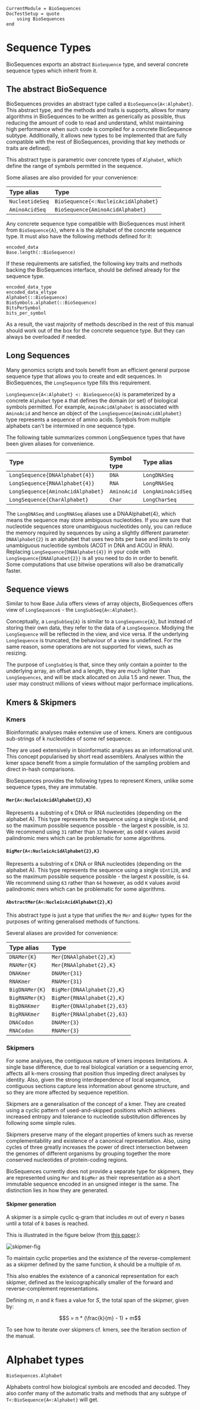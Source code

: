 ```@meta
CurrentModule = BioSequences
DocTestSetup = quote
    using BioSequences
end
```

# Sequence Types

BioSequences exports an abstract `BioSequence` type, and several concrete sequence
types which inherit from it.

## The abstract BioSequence

BioSequences provides an abstract type called a `BioSequence{A<:Alphabet}`.
This abstract type, and the methods and traits is supports, allows for
many algorithms in BioSequences to be written as generically as possible,
thus reducing the amount of code to read and understand, whilst maintaining high
performance when such code is compiled for a concrete BioSequence subtype.
Additionally, it allows new types to be implemented that are fully compatible
with the rest of BioSequences, providing that key methods or traits are defined).

This abstract type is parametric over concrete types of `Alphabet`, which
define the range of symbols permitted in the sequence.

Some aliases are also provided for your convenience:

| Type alias      | Type                                 |
| :-------------- | :----------------------------------- |
| `NucleotideSeq` | `BioSequence{<:NucleicAcidAlphabet}` |
| `AminoAcidSeq`  | `BioSequence{AminoAcidAlphabet}`     |

Any concrete sequence type compatible with BioSequences must inherit from
`BioSequence{A}`, where `A` is the alphabet of the concrete sequence type.
It must also have the following methods defined for it:

```@docs
encoded_data
Base.length(::BioSequence)
```

If these requirements are satisfied, the following key traits and methods backing
the BioSequences interface, should be defined already for the sequence type.

```@docs
encoded_data_type
encoded_data_eltype
Alphabet(::BioSequence)
BioSymbols.alphabet(::BioSequence)
BitsPerSymbol
bits_per_symbol
```

As a result, the vast majority of methods described in the rest of this manual
should work out of the box for the concrete sequence type. But they can always
be overloaded if needed.

## Long Sequences

Many genomics scripts and tools benefit from an efficient general purpose
sequence type that allows you to create and edit sequences. In BioSequences,
the `LongSequence` type fills this requirement.

`LongSequence{A<:Alphabet} <: BioSequence{A}` is parameterized by a concrete
`Alphabet` type `A` that defines the domain (or set) of biological symbols
permitted.
For example, `AminoAcidAlphabet` is associated with `AminoAcid` and hence an
object of the `LongSequence{AminoAcidAlphabet}` type represents a sequence of
amino acids.  Symbols from multiple alphabets can't be intermixed in one
sequence type.

The following table summarizes common LongSequence types that have been given
aliases for convenience.

| Type                                | Symbol type | Type alias         |
| :---------------------------------- | :---------- | :----------------- |
| `LongSequence{DNAAlphabet{4}}`      | `DNA`       | `LongDNASeq`       |
| `LongSequence{RNAAlphabet{4}}`      | `RNA`       | `LongRNASeq`       |
| `LongSequence{AminoAcidAlphabet}`   | `AminoAcid` | `LongAminoAcidSeq` |
| `LongSequence{CharAlphabet}`        | `Char`      | `LongCharSeq`      |

The `LongDNASeq` and `LongRNASeq` aliases use a DNAAlphabet{4}, which means the
sequence may store ambiguous nucleotides.
If you are sure that nucleotide sequences store unambiguous nucleotides
only, you can reduce the memory required by sequences by using a slightly
different parameter:
`DNAAlphabet{2}` is an alphabet that uses two bits per base and limits to only
unambiguous nucleotide symbols (ACGT in DNA and ACGU in RNA).
Replacing `LongSequence{DNAAlphabet{4}}` in your code with
`LongSequence{DNAAlphabet{2}}` is all you need to do in order to benefit.
Some computations that use bitwise operations will also be dramatically faster.

## Sequence views

Similar to how Base Julia offers views of array objects, BioSequences offers view of
`LongSequence`s - the `LongSubSeq{A<:Alphabet}`.

Conceptually, a `LongSubSeq{A}` is similar to a `LongSequence{A}`, but instead of storing
their own data, they refer to the data of a `LongSequence`. Modiying the `LongSequence`
will be reflected in the view, and vice versa. If the underlying `LongSequence`
is truncated, the behaviour of a view is undefined. For the same reason,
some operations are not supported for views, such as resizing.

The purpose of `LongSubSeq` is that, since they only contain a pointer to the
underlying array, an offset and a length, they are much lighter than `LongSequences`,
and will be stack allocated on Julia 1.5 and newer. Thus, the user may construct
millions of views without major performace implications.

## Kmers & Skipmers

### Kmers

Bioinformatic analyses make extensive use of kmers.
Kmers are contiguous sub-strings of k nucleotides of some ref sequence. 

They are used extensively in bioinformatic analyses as an informational unit.
This concept popularised by short read assemblers. 
Analyses within the kmer space benefit from a simple formulation of the sampling
problem and direct in-hash comparisons.

BioSequences provides the following types to represent Kmers, unlike some
sequence types, they are immutable.

#### `Mer{A<:NucleicAcidAlphabet{2},K}`

Represents a substring of `K` DNA or RNA nucleotides (depending on the alphabet A).
This type represents the sequence using a single `UInt64`, and so the maximum
possible sequence possible - the largest `K` possible, is `32`.
We recommend using `31` rather than `32` however, as odd `K` values avoid
palindromic mers which can be problematic for some algorithms.

#### `BigMer{A<:NucleicAcidAlphabet{2},K}`

Represents a substring of `K` DNA or RNA nucleotides (depending on the alphabet A).
This type represents the sequence using a single `UInt128`, and so the maximum
possible sequence possible - the largest `K` possible, is `64`.
We recommend using `63` rather than `64` however, as odd `K` values avoid
palindromic mers which can be problematic for some algorithms.

#### `AbstractMer{A<:NucleicAcidAlphabet{2},K}`

This abstract type is just a type that unifies the `Mer` and `BigMer` types for
the purposes of writing generalised methods of functions.

Several aliases are provided for convenience:

| Type alias     | Type                        |
| :------------- | :-------------------------- |
| `DNAMer{K}`    | `Mer{DNAAlphabet{2},K}`     |
| `RNAMer{K}`    | `Mer{RNAAlphabet{2},K}`     |
| `DNAKmer`      | `DNAMer{31}`                |
| `RNAKmer`      | `RNAMer{31}`                |
| `BigDNAMer{K}` | `BigMer{DNAAlphabet{2},K}`  |
| `BigRNAMer{K}` | `BigMer{RNAAlphabet{2},K}`  |
| `BigDNAKmer`   | `BigMer{DNAAlphabet{2},63}` |
| `BigRNAKmer`   | `BigMer{RNAAlphabet{2},63}` |
| `DNACodon`     | `DNAMer{3}`                 |
| `RNACodon`     | `RNAMer{3}`                 |

### Skipmers

For some analyses, the contiguous nature of kmers imposes limitations.
A single base difference, due to real biological variation or a sequencing error,
affects all k-mers crossing that position thus impeding direct analyses by identity.
Also, given the strong interdependence of local sequence, contiguous sections
capture less information about genome structure, and so they are more affected by
sequence repetition. 

Skipmers are a generalisation of the concept of a kmer.
They are created using a cyclic pattern of used-and-skipped positions which
achieves increased entropy and tolerance to nucleotide substitution differences
by following some simple rules.

Skipmers preserve many of the elegant properties of kmers such as reverse
complementability and existence of a canonical representation.
Also, using cycles of three greatly increases the power of direct intersection
between the genomes of different organisms by grouping together the more conserved 
nucleotides of protein-coding regions.

BioSequences currently does not provide a separate type for skipmers, they are
represented using `Mer` and `BigMer` as their representation as a short immutable
sequence encoded in an unsigned integer is the same.
The distinction lies in how they are generated.

#### Skipmer generation

A skipmer is a simple cyclic q-gram that includes _m_ out of every _n_ bases
until a total of _k_ bases is reached. 

This is illustrated in the figure below (from
[this paper](https://www.biorxiv.org/content/biorxiv/early/2017/08/23/179960.full.pdf).):

![skipmer-fig](skipmers.png)

To maintain cyclic properties and the existence of the reverse-complement as a
skipmer defined by the same function, _k_ should be a multiple of _m_.

This also enables the existence of a canonical representation for each skipmer,
defined as the lexicographically smaller of the forward and reverse-complement 
representations.

Defining _m_, _n_ and _k_ fixes a value for _S_, the total span of the skipmer,
given by: 

```math
S = n * (\frac{k}{m} - 1) + m
```

To see how to iterate over skipmers cf. kmers, see the Iteration section
of the manual.

# Alphabet types

```@docs
BioSequences.Alphabet
```

Alphabets control how biological symbols are encoded and decoded.
They also confer many of the automatic traits and methods that any subtype
of `T<:BioSequence{A<:Alphabet}` will get.

